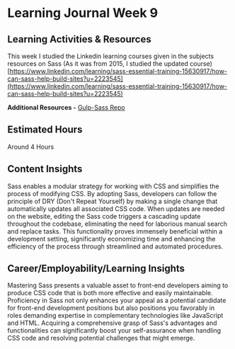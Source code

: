 # Learning Journal Week 9
## Learning Activities & Resources

This week I studied the Linkedin learning courses given in the subjects resources on Sass (As it was from 2015, I studied the updated course)
[https://www.linkedin.com/learning/sass-essential-training-15630917/how-can-sass-help-build-sites?u=2223545](https://www.linkedin.com/learning/sass-essential-training-15630917/how-can-sass-help-build-sites?u=2223545)

**Additional Resources -** 
[Gulp-Sass Repo](https://github.com/dlmanning/gulp-sass)

## Estimated Hours
Around 4 Hours
## Content Insights

Sass enables a modular strategy for working with CSS and simplifies the process of modifying CSS. By adopting Sass, developers can follow the principle of DRY (Don't Repeat Yourself) by making a single change that automatically updates all associated CSS code. When updates are needed on the website, editing the Sass code triggers a cascading update throughout the codebase, eliminating the need for laborious manual search and replace tasks. This functionality proves immensely beneficial within a development setting, significantly economizing time and enhancing the efficiency of the process through streamlined and automated procedures.


## Career/Employability/Learning Insights

Mastering Sass presents a valuable asset to front-end developers aiming to produce CSS code that is both more effective and easily maintainable. Proficiency in Sass not only enhances your appeal as a potential candidate for front-end development positions but also positions you favorably in roles demanding expertise in complementary technologies like JavaScript and HTML. Acquiring a comprehensive grasp of Sass's advantages and functionalities can significantly boost your self-assurance when handling CSS code and resolving potential challenges that might emerge.